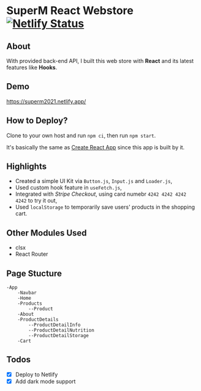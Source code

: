 # SuperM React Webstore [![Netlify Status](https://api.netlify.com/api/v1/badges/aff972c9-0d40-4af4-83df-c4c92e24fd8a/deploy-status)](https://app.netlify.com/sites/superm-chen/deploys)

## About
With provided back-end API, I built this web store with **React** and its latest features like **Hooks**.

## Demo
https://superm2021.netlify.app/

## How to Deploy?
Clone to your own host and run `npm ci`, then run `npm start`. 

It's basically the same as [Create React App](https://create-react-app.dev/docs/deployment/) since this app is built by it.

## Highlights
- Created a simple UI Kit via `Button.js`, `Input.js` and `Loader.js`,
- Used custom hook feature in `useFetch.js`,
- Integrated with *Stripe Checkout*, using card numebr `4242 4242 4242 4242` to try it out, 
- Used `localStorage` to temporarily save users' products in the shopping cart.

## Other Modules Used
- clsx
- React Router

## Page Stucture
```plain
-App
    -Navbar
    -Home
    -Products
        --Product
    -About
    -ProductDetails
        --ProductDetailInfo
        --ProductDetailNutrition
        --ProductDetailStorage
    -Cart
```

## Todos
- [x] Deploy to Netlify
- [x] Add dark mode support
